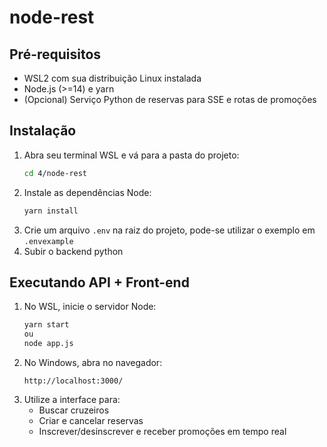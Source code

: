 # node-rest

## Pré-requisitos
- WSL2 com sua distribuição Linux instalada
- Node.js (>=14) e yarn
- (Opcional) Serviço Python de reservas para SSE e rotas de promoções

## Instalação
1. Abra seu terminal WSL e vá para a pasta do projeto:
   ```bash
   cd 4/node-rest
   ```
2. Instale as dependências Node:
   ```bash
   yarn install
   ```
3. Crie um arquivo `.env` na raiz do projeto, pode-se utilizar o exemplo em `.envexample`
4. Subir o backend python
## Executando API + Front-end
1. No WSL, inicie o servidor Node:
   ```bash
   yarn start
   ou
   node app.js
   ```
2. No Windows, abra no navegador:
   ```
   http://localhost:3000/
   ```
3. Utilize a interface para:
   - Buscar cruzeiros  
   - Criar e cancelar reservas  
   - Inscrever/desinscrever e receber promoções em tempo real  